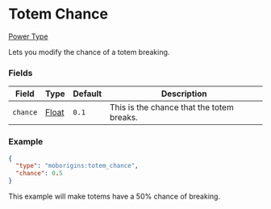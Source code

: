 # Totem Chance

[Power Type](../power_types.md)

Lets you modify the chance of a totem breaking.


### Fields


Field | Type | Default | Description
------|------|---------|-------------
`chance` | [Float](https://origins.readthedocs.io/en/latest/types/data_types/float/) | `0.1` | This is the chance that the totem breaks.


### Example

```json
{
  "type": "moborigins:totem_chance",
  "chance": 0.5
}
```
This example will make totems have a 50% chance of breaking.